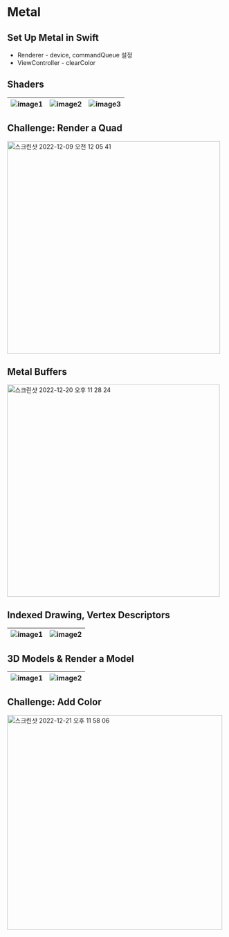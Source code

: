 # Metal

## Set Up Metal in Swift
- Renderer - device, commandQueue 설정
- ViewController - clearColor

## Shaders
![image1](https://user-images.githubusercontent.com/26589915/206483414-a89975e0-788f-450e-83da-6e344d55fc18.png) |![image2](https://user-images.githubusercontent.com/26589915/206482141-15892777-aaac-40d9-bbe5-f1b4d632279e.png) | ![image3](https://user-images.githubusercontent.com/26589915/206481986-dd244d9b-fb9f-4b88-bd6d-db784ef2f4a7.png)
--- | --- | --- |

## Challenge: Render a Quad
<img width="492" alt="스크린샷 2022-12-09 오전 12 05 41" src="https://user-images.githubusercontent.com/26589915/206481612-c4d85b5a-1a60-4eaa-9c9b-bd82c57374b9.png">

## Metal Buffers
<img width="491" alt="스크린샷 2022-12-20 오후 11 28 24" src="https://user-images.githubusercontent.com/26589915/208937152-8f7541c4-b120-4eac-a20c-9176c2dbe8c1.png">

## Indexed Drawing, Vertex Descriptors
![image1](https://user-images.githubusercontent.com/26589915/208937423-faa8c8de-75ee-4cfe-b22e-551fa3290f00.png) |![image2](https://user-images.githubusercontent.com/26589915/208937432-1b55c24b-fe8c-4973-9b7b-214eaf06dc74.png)
--- | --- |

## 3D Models & Render a Model
![image1](https://user-images.githubusercontent.com/26589915/208937870-63163842-2b48-4109-b648-82339366ead9.png) |![image2](https://user-images.githubusercontent.com/26589915/208937861-6af25b06-4d02-4aa2-af03-37524617df6a.png)
--- | --- |

## Challenge: Add Color
<img width="497" alt="스크린샷 2022-12-21 오후 11 58 06" src="https://user-images.githubusercontent.com/26589915/208937797-065fa125-6f3f-4b47-80e9-198b3974f514.png">
